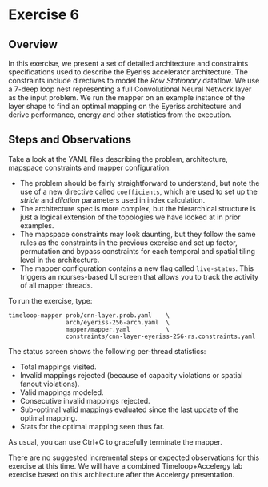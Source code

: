 Exercise 6
==========

## Overview

In this exercise, we present a set of detailed architecture and constraints specifications used to describe the Eyeriss accelerator architecture. The constraints include directives to model the _Row Stationary_ dataflow. We use a 7-deep loop nest representing a full Convolutional Neural Network layer as the input problem. We run the mapper on an example instance of the layer shape to find an optimal mapping on the Eyeriss architecture and derive performance, energy and other statistics from the execution.

## Steps and Observations

Take a look at the YAML files describing the problem, architecture, mapspace constraints and mapper configuration.
* The problem should be fairly straightforward to understand, but note the use of a new directive called `coefficients`, which are used to set up the _stride_ and _dilation_ parameters used in index calculation.
* The architecture spec is more complex, but the hierarchical structure is just a logical extension of the topologies we have looked at in prior examples.
* The mapspace constraints may look daunting, but they follow the same rules as the constraints in the previous exercise and set up factor, permutation and bypass constraints for each temporal and spatial tiling level in the architecture.
* The mapper configuration contains a new flag called `live-status`. This triggers an ncurses-based UI screen that allows you to track the activity of all mapper threads.

To run the exercise, type:
```
timeloop-mapper prob/cnn-layer.prob.yaml    \
                arch/eyeriss-256-arch.yaml  \
                mapper/mapper.yaml          \
                constraints/cnn-layer-eyeriss-256-rs.constraints.yaml
```

The status screen shows the following per-thread statistics:
* Total mappings visited.
* Invalid mappings rejected (because of capacity violations or spatial fanout violations).
* Valid mappings modeled.
* Consecutive invalid mappings rejected.
* Sub-optimal valid mappings evaluated since the last update of the optimal mapping.
* Stats for the optimal mapping seen thus far.

As usual, you can use Ctrl+C to gracefully terminate the mapper.

There are no suggested incremental steps or expected observations for this exercise at this time. We will have a combined Timeloop+Accelergy lab exercise based on this architecture after the Accelergy presentation.
